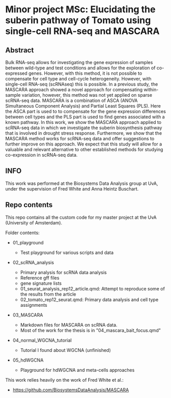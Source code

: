 # Minor project MSc: Elucidating the suberin pathway of Tomato using single-cell RNA-seq and MASCARA

## Abstract
Bulk RNA-seq allows for investigating the gene expression of samples between wild-type and test conditions and allows for the exploration of co-expressed genes. However, with this method, it is not possible to compensate for cell type and cell-cycle heterogeneity. However, with single-cell RNA-seq (scRNAseq) this is possible.
In a previous study, the MASCARA approach showed a novel approach for compensating within-sample variation, however, this method was not yet applied on sparse scRNA-seq data. MASCARA is a combination of ASCA (ANOVA Simultaneous Component Analysis) and Partial Least Squares (PLS). Here the ASCA part is used to to compensate for the gene expression differences between cell types and the PLS part is used to find genes associated with a known pathway. In this work, we show the MASCARA approach applied to scRNA-seq data in which we investigate the suberin biosynthesis pathway that is involved in drought stress response. Furthermore, we show that the MASCARA method works for scRNA-seq data and offer suggestions to further improve on this approach. We expect that this study will allow for a valuable and relevant alternative to other established methods for studying co-expression in scRNA-seq data.

## INFO
This work was performed at the Biosystems Data Analysis group at UvA, under the supervision of Fred White and Anna Heintz Buschart. 

## Repo contents
This repo contains all the custom code for my master project at the UvA (University of Amsterdam). 

Folder contents:
- 01_playground
  - Test playground for various scripts and data

- 02_scRNA_analysis
  - Primary analysis for scRNA data analysis
  - Reference gff files
  - gene signature lists
  - 01_seurat_analysis_rep12_article.qmd: Attempt to reproduce some of the results from the article
  - 02_tomato_rep12_seurat.qmd: Primary data analysis and cell type assignments

- 03_MASCARA
  - Markdown files for MASCARA on scRNA data.
  - Most of the work for the thesis is in "04_mascara_bait_focus.qmd"

- 04_normal_WGCNA_tutorial
   - Tutorial I found about WGCNA (unfinished)

- 05_hdWGCNA
   - Playground for hdWGCNA and meta-cells approaches


This work relies heavily on the work of Fred White et al.:

- https://github.com/BiosystemsDataAnalysis/MASCARA
